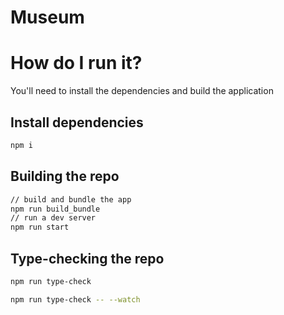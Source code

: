 # Museum


# How do I run it?

You'll need to install the dependencies and build the application

## Install dependencies
```sh
npm i
```

## Building the repo

```sh
// build and bundle the app
npm run build_bundle
// run a dev server
npm run start
```

## Type-checking the repo
```sh
npm run type-check
```

```sh
npm run type-check -- --watch
```

